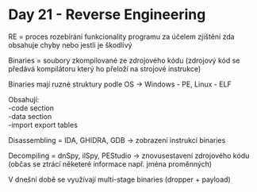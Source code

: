 # Day 21 - Reverse Engineering

RE = proces rozebírání funkcionality programu za účelem zjištění zda obsahuje chyby nebo jestli je škodlivý

Binaries = soubory zkompilované ze zdrojového kódu (zdrojový kód se předává kompilátoru který ho přeloží na strojové instrukce)

Binaries mají ruzné struktury podle OS -> Windows - PE, Linux - ELF

Obsahují:\
-code section\
-data section\
-import export tables

Disassembling = IDA, GHIDRA, GDB -> zobrazení instrukcí binaries

Decompiling = dnSpy, ilSpy, PEStudio -> znovusestavení zdrojového kódu (občas se ztrácí něketeré informace např. jména proměnných)

V dnešní době se využívají multi-stage binaries (dropper + payload)
